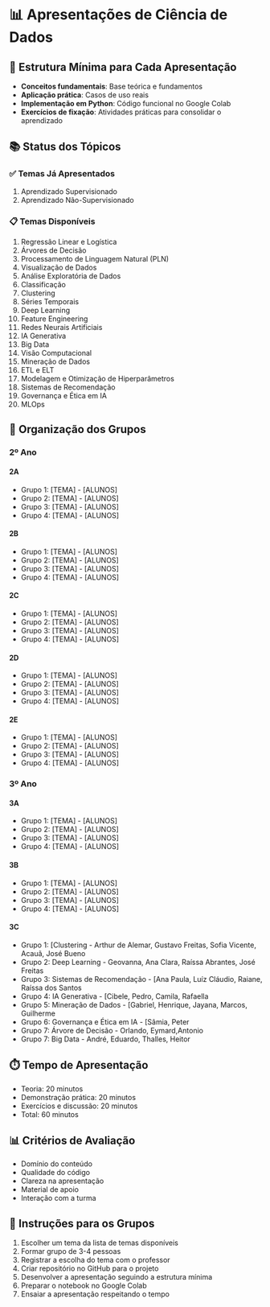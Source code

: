 # 📊 Apresentações de Ciência de Dados

## 🎯 Estrutura Mínima para Cada Apresentação
- **Conceitos fundamentais**: Base teórica e fundamentos
- **Aplicação prática**: Casos de uso reais
- **Implementação em Python**: Código funcional no Google Colab
- **Exercícios de fixação**: Atividades práticas para consolidar o aprendizado

## 📚 Status dos Tópicos

### ✅ Temas Já Apresentados
1. Aprendizado Supervisionado
2. Aprendizado Não-Supervisionado

### 📋 Temas Disponíveis
1. Regressão Linear e Logística
2. Árvores de Decisão
3. Processamento de Linguagem Natural (PLN)
4. Visualização de Dados
5. Análise Exploratória de Dados
6. Classificação
7. Clustering
8. Séries Temporais
9. Deep Learning
10. Feature Engineering
11. Redes Neurais Artificiais
12. IA Generativa
13. Big Data
14. Visão Computacional
15. Mineração de Dados
16. ETL e ELT
17. Modelagem e Otimização de Hiperparâmetros
18. Sistemas de Recomendação
19. Governança e Ética em IA
20. MLOps

## 👥 Organização dos Grupos

### 2º Ano

#### 2A
- Grupo 1: [TEMA] - [ALUNOS]
- Grupo 2: [TEMA] - [ALUNOS]
- Grupo 3: [TEMA] - [ALUNOS]
- Grupo 4: [TEMA] - [ALUNOS]

#### 2B
- Grupo 1: [TEMA] - [ALUNOS]
- Grupo 2: [TEMA] - [ALUNOS]
- Grupo 3: [TEMA] - [ALUNOS]
- Grupo 4: [TEMA] - [ALUNOS]

#### 2C
- Grupo 1: [TEMA] - [ALUNOS]
- Grupo 2: [TEMA] - [ALUNOS]
- Grupo 3: [TEMA] - [ALUNOS]
- Grupo 4: [TEMA] - [ALUNOS]

#### 2D
- Grupo 1: [TEMA] - [ALUNOS]
- Grupo 2: [TEMA] - [ALUNOS]
- Grupo 3: [TEMA] - [ALUNOS]
- Grupo 4: [TEMA] - [ALUNOS]

#### 2E
- Grupo 1: [TEMA] - [ALUNOS]
- Grupo 2: [TEMA] - [ALUNOS]
- Grupo 3: [TEMA] - [ALUNOS]
- Grupo 4: [TEMA] - [ALUNOS]

### 3º Ano

#### 3A
- Grupo 1: [TEMA] - [ALUNOS]
- Grupo 2: [TEMA] - [ALUNOS]
- Grupo 3: [TEMA] - [ALUNOS]
- Grupo 4: [TEMA] - [ALUNOS]

#### 3B
- Grupo 1: [TEMA] - [ALUNOS]
- Grupo 2: [TEMA] - [ALUNOS]
- Grupo 3: [TEMA] - [ALUNOS]
- Grupo 4: [TEMA] - [ALUNOS]

#### 3C
- Grupo 1: [Clustering - Arthur de Alemar, Gustavo Freitas, Sofia Vicente, Acauã, José Bueno 
- Grupo 2: Deep Learning - Geovanna, Ana Clara, Raíssa Abrantes, José Freitas
- Grupo 3: Sistemas de Recomendação - [Ana Paula, Luíz Cláudio, Raiane, Raíssa dos Santos
- Grupo 4: IA Generativa - [Cibele, Pedro, Camila, Rafaella
- Grupo 5: Mineração de Dados - [Gabriel, Henrique, Jayana, Marcos, Guilherme
- Grupo 6: Governança e Ética em IA - [Sâmia, Peter
- Grupo 7: Árvore de Decisão - Orlando, Eymard,Antonio
- Grupo 7: Big Data - André, Eduardo, Thalles, Heitor

## ⏱️ Tempo de Apresentação
- Teoria: 20 minutos
- Demonstração prática: 20 minutos
- Exercícios e discussão: 20 minutos
- Total: 60 minutos

## 📊 Critérios de Avaliação
- Domínio do conteúdo
- Qualidade do código
- Clareza na apresentação
- Material de apoio
- Interação com a turma

## 📝 Instruções para os Grupos
1. Escolher um tema da lista de temas disponíveis
2. Formar grupo de 3-4 pessoas
3. Registrar a escolha do tema com o professor
4. Criar repositório no GitHub para o projeto
5. Desenvolver a apresentação seguindo a estrutura mínima
6. Preparar o notebook no Google Colab
7. Ensaiar a apresentação respeitando o tempo